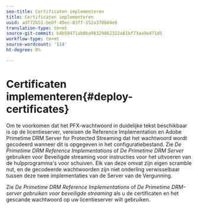 ```yaml
---
seo-title: Certificaten implementeren
title: Certificaten implementeren
uuid: adf72b51-be0f-49ec-83f7-152a378b04e6
translation-type: tm+mt
source-git-commit: b4b50471ab0ba98329862322a61bf73aa9e471d5
workflow-type: tm+mt
source-wordcount: '114'
ht-degree: 0%

---
```



# Certificaten implementeren{#deploy-certificates}

Om te voorkomen dat het PFX-wachtwoord in duidelijke tekst beschikbaar is op de licentieserver, vereisen de Reference Implementation en Adobe Primetime DRM Server for Protected Streaming dat het wachtwoord wordt gecodeerd wanneer dit is opgegeven in het configuratiebestand. Zie *De Primetime DRM Reference Implementations* of *De Primetime DRM Server* gebruiken voor Beveiligde streaming voor instructies voor het uitvoeren van de hulpprogramma&#39;s voor schuiven. Elk van deze omvat zijn eigen scramble nut, en de gecodeerde wachtwoorden zijn niet onderling verwisselbaar tussen deze twee implementaties van de Server van de Vergunning.

Zie *De Primetime DRM Reference Implementations* of *De Primetime DRM-server gebruiken voor beveiligde streaming* als u de certificaten en het gescande wachtwoord op uw licentieserver wilt gebruiken.
